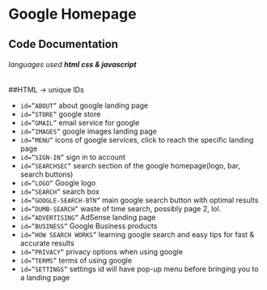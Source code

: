 # Google Homepage
## Code Documentation
###### languages used **html css & javascript**



##HTML → unique IDs
- `id=”ABOUT”`  about google landing page
- `id=”STORE”`  google store
- `id=”GMAIL”`  email service for google
- `id=”IMAGES”`  google images landing page
- `id=”MENU”` icons of google services, click to reach the specific landing page
- `id=”SIGN-IN”` sign in to account
- `id=”SEARCHSEC”` search section of the google homepage(logo, bar, search buttons)
- `id=”LOGO”` Google logo
- `id=”SEARCH”` search box
- `id=”GOOGLE-SEARCH-BTN”` main google search button with optimal results
- `id=”DUMB-SEARCH”` waste of time search, possibly page 2, lol.
- `id=”ADVERTISING”` AdSense landing page
- `id=”BUSINESS”` Google Business products
- `id=”HOW SEARCH WORKS”` learning google search and easy tips for fast & accurate results
- `id=”PRIVACY”` privacy options when using google
- `id=”TERMS”` terms of using google
- `id=”SETTINGS”` settings id will have pop-up menu before bringing you to a landing page
